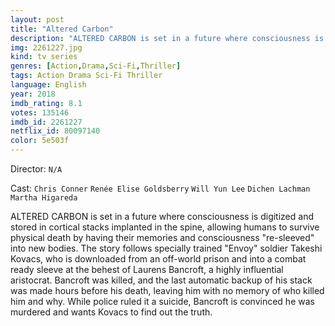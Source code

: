 ```yaml
---
layout: post
title: "Altered Carbon"
description: "ALTERED CARBON is set in a future where consciousness is digitized and stored in cortical stacks implanted in the spine, allowing humans to survive physical death by having their memories and consciousness re-sleeved into new bodies. The story follows specially trained Envoy soldier Takeshi Kovacs, who is downloaded from an off-world prison and into a combat ready sleeve at the behest of Laurens Bancroft, a highly influential aristocrat. Bancroft was killed, and the last automatic backup of his stack was made hours before his death, leaving him with no memory of who killed him and why. Wh.."
img: 2261227.jpg
kind: tv series
genres: [Action,Drama,Sci-Fi,Thriller]
tags: Action Drama Sci-Fi Thriller 
language: English
year: 2018
imdb_rating: 8.1
votes: 135146
imdb_id: 2261227
netflix_id: 80097140
color: 5e503f
---
```

Director: `N/A`  

Cast: `Chris Conner` `Renée Elise Goldsberry` `Will Yun Lee` `Dichen Lachman` `Martha Higareda` 

ALTERED CARBON is set in a future where consciousness is digitized and stored in cortical stacks implanted in the spine, allowing humans to survive physical death by having their memories and consciousness "re-sleeved" into new bodies. The story follows specially trained "Envoy" soldier Takeshi Kovacs, who is downloaded from an off-world prison and into a combat ready sleeve at the behest of Laurens Bancroft, a highly influential aristocrat. Bancroft was killed, and the last automatic backup of his stack was made hours before his death, leaving him with no memory of who killed him and why. While police ruled it a suicide, Bancroft is convinced he was murdered and wants Kovacs to find out the truth.